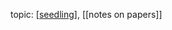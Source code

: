 topic: [[seedling]], [[notes on papers]]

[//begin]: # "Autogenerated link references for markdown compatibility"
[seedling]: ../seedling "seedling"
[//end]: # "Autogenerated link references"